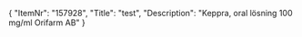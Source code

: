 {
  "ItemNr": "157928",
  "Title": "test",
  "Description": "Keppra, oral lösning 100 mg/ml Orifarm AB"
}